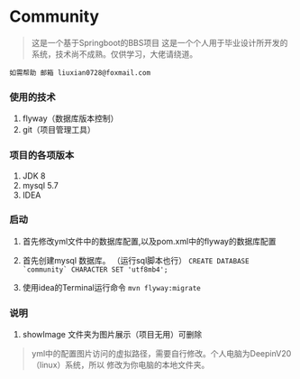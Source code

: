 # Community
> 这是一个基于Springboot的BBS项目
> 这是一个个人用于毕业设计所开发的系统，技术尚不成熟。仅供学习，大佬请绕道。

``如需帮助 邮箱 liuxian0728@foxmail.com``

### 使用的技术
1. flyway（数据库版本控制）
2. git（项目管理工具）


### 项目的各项版本
1. JDK 8
2. mysql 5.7
3. IDEA 

### 启动
1. 首先修改yml文件中的数据库配置,以及pom.xml中的flyway的数据库配置
2. 首先创建mysql 数据库。
（运行sql脚本也行）
``CREATE DATABASE `community` CHARACTER SET 'utf8mb4';
``

3. 使用idea的Terminal运行命令
``mvn flyway:migrate
``

### 说明
1. showImage 文件夹为图片展示（项目无用）可删除
> yml中的配置图片访问的虚拟路径，需要自行修改。个人电脑为DeepinV20（linux）系统，所以
>修改为你电脑的本地文件夹。



